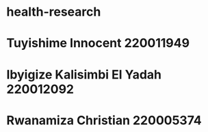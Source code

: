 # health-research
# Tuyishime Innocent 220011949
# Ibyigize Kalisimbi El Yadah 220012092
# Rwanamiza Christian 220005374
